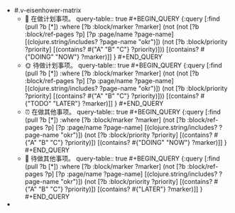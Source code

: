 - #.v-eisenhower-matrix
	- 📅 在做计划事项。
	  query-table:: true
	  #+BEGIN_QUERY
	  {:query [:find (pull ?b [*])
	        :where
	        [?b :block/marker ?marker]
	        (not (not [?b :block/ref-pages ?p]
	        [?p :page/name ?page-name]
	        [(clojure.string/includes? ?page-name "okr")])
	        (not [?b :block/priority ?priority]
	        [(contains? #{"A" "B" "C"} ?priority)]))
	        [(contains? #{"DOING" "NOW"} ?marker)]]
	   }
	  #+END_QUERY
	- 🌞  待做计划事项。
	  query-table:: true
	  #+BEGIN_QUERY
	  {:query [:find (pull ?b [*])
	        :where
	        [?b :block/marker ?marker]
	        (not (not [?b :block/ref-pages ?p]
	        [?p :page/name ?page-name]
	        [(clojure.string/includes? ?page-name "okr")])
	        (not [?b :block/priority ?priority]
	        [(contains? #{"A" "B" "C"} ?priority)]))
	        [(contains? #{"TODO" "LATER"} ?marker)]]
	   }
	  #+END_QUERY
	- ⏰ 在做其他事项。
	  query-table:: true
	  #+BEGIN_QUERY
	  {:query [:find (pull ?b [*])
	        :where
	        [?b :block/marker ?marker]
	        (not [?b :block/ref-pages ?p]
	        [?p :page/name ?page-name]
	        [(clojure.string/includes? ?page-name "okr")])
	        (not [?b :block/priority ?priority]
	        [(contains? #{"A" "B" "C"} ?priority)])
	        [(contains? #{"DOING" "NOW"} ?marker)]]
	   }
	  #+END_QUERY
	- 🚮  待做其他事项。
	  query-table:: true
	  #+BEGIN_QUERY
	  {:query [:find (pull ?b [*])
	        :where
	        [?b :block/marker ?marker]
	        (not [?b :block/ref-pages ?p]
	        [?p :page/name ?page-name]
	        [(clojure.string/includes? ?page-name "okr")])
	        (not [?b :block/priority ?priority]
	        [(contains? #{"A" "B" "C"} ?priority)])
	        [(contains? #{"LATER"} ?marker)]]
	   }
	  #+END_QUERY
-